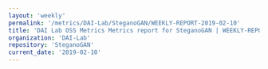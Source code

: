 ```yaml
---
layout: 'weekly'
permalink: '/metrics/DAI-Lab/SteganoGAN/WEEKLY-REPORT-2019-02-10'
title: 'DAI Lab OSS Metrics Metrics report for SteganoGAN | WEEKLY-REPORT-2019-02-10'
organization: 'DAI-Lab'
repository: 'SteganoGAN'
current_date: '2019-02-10'
---
```

